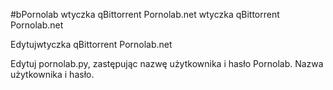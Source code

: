 #bPornolab
wtyczka qBittorrent Pornolab.net
wtyczka qBittorrent Pornolab.net

Edytujwtyczka qBittorrent Pornolab.net

Edytuj pornolab.py, zastępując nazwę użytkownika i hasło Pornolab.
Nazwa użytkownika i hasło. 